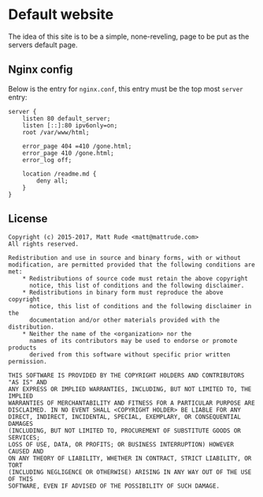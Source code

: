 # Default website

The idea of this site is to be a simple, none-reveling, page to be put as the servers default page.

## Nginx config
Below is the entry for `nginx.conf`, this entry must be the top most `server` entry:

    server {
        listen 80 default_server;
        listen [::]:80 ipv6only=on;
        root /var/www/html;
        
        error_page 404 =410 /gone.html;
        error_page 410 /gone.html;
        error_log off;
        
        location /readme.md {
            deny all;
        }
    }

## License

    Copyright (c) 2015-2017, Matt Rude <matt@mattrude.com>
    All rights reserved.
    
    Redistribution and use in source and binary forms, with or without
    modification, are permitted provided that the following conditions are met:
        * Redistributions of source code must retain the above copyright
          notice, this list of conditions and the following disclaimer.
        * Redistributions in binary form must reproduce the above copyright
          notice, this list of conditions and the following disclaimer in the
          documentation and/or other materials provided with the distribution.
        * Neither the name of the <organization> nor the
          names of its contributors may be used to endorse or promote products
          derived from this software without specific prior written permission.
    
    THIS SOFTWARE IS PROVIDED BY THE COPYRIGHT HOLDERS AND CONTRIBUTORS "AS IS" AND
    ANY EXPRESS OR IMPLIED WARRANTIES, INCLUDING, BUT NOT LIMITED TO, THE IMPLIED
    WARRANTIES OF MERCHANTABILITY AND FITNESS FOR A PARTICULAR PURPOSE ARE
    DISCLAIMED. IN NO EVENT SHALL <COPYRIGHT HOLDER> BE LIABLE FOR ANY
    DIRECT, INDIRECT, INCIDENTAL, SPECIAL, EXEMPLARY, OR CONSEQUENTIAL DAMAGES
    (INCLUDING, BUT NOT LIMITED TO, PROCUREMENT OF SUBSTITUTE GOODS OR SERVICES;
    LOSS OF USE, DATA, OR PROFITS; OR BUSINESS INTERRUPTION) HOWEVER CAUSED AND
    ON ANY THEORY OF LIABILITY, WHETHER IN CONTRACT, STRICT LIABILITY, OR TORT
    (INCLUDING NEGLIGENCE OR OTHERWISE) ARISING IN ANY WAY OUT OF THE USE OF THIS
    SOFTWARE, EVEN IF ADVISED OF THE POSSIBILITY OF SUCH DAMAGE.
